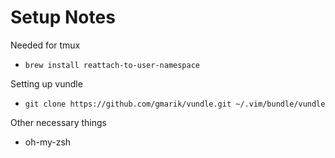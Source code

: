 # Setup Notes

Needed for tmux
- `brew install reattach-to-user-namespace`

Setting up vundle
- `git clone https://github.com/gmarik/vundle.git ~/.vim/bundle/vundle`

Other necessary things
- oh-my-zsh

